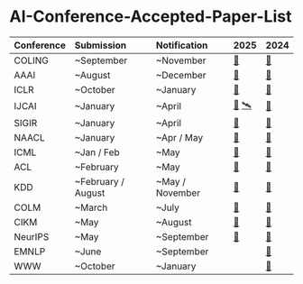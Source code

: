 # AI-Conference-Accepted-Paper-List

| Conference | Submission | Notification | 2025 | 2024 |
| :--- | :--- | :--- | :--- | :--- |
| COLING | ~September | ~November |  [🔗](https://aclanthology.org/events/coling-2025/) |  [🔗](https://aclanthology.org/events/coling-2024/) |
| AAAI | ~August | ~December | [🔗](https://papercopilot.com/paper-list/aaai-paper-list/aaai-2025-paper-list/) | [🔗](https://papercopilot.com/paper-list/aaai-paper-list/aaai-2024-paper-list/) |
| ICLR | ~October | ~January |  [🔗](https://openreview.net/group?id=ICLR.cc/2025/Conference) | [🔗](https://openreview.net/group?id=ICLR.cc/2024/Conference) |
| IJCAI | ~January | ~April |  [🔗](https://2025.ijcai.org/montreal-main-track-accepted-papers/) [🛰️](https://2025.ijcai.org/guangzhou-main-track-accepted-papers/) | [🔗](https://ijcai24.org/main-track-accepted-papers/) |
| SIGIR | ~January | ~April |  [🔗](https://sigir2025.dei.unipd.it/accepted-papers.html) |  [🔗](https://sigir-2024.github.io/program_papers.html) |
| NAACL | ~January | ~Apr / May |  [🔗](https://2025.naacl.org/program/accepted_papers/) |  [🔗](https://2024.naacl.org/program/accepted_papers/) |
| ICML | ~Jan / Feb | ~May |  [🔗](https://icml.cc/Conferences/2025/Schedule) | [🔗](https://icml.cc/Conferences/2024/Schedule) |
| ACL | ~February | ~May |  [🔗](https://aclanthology.org/events/acl-2025/) | [🔗](https://aclanthology.org/events/acl-2024/)|
| KDD | ~February / August | ~May / November |  [🔗](https://kdd2025.kdd.org/research-track-papers-2/) | [🔗](https://kdd2024.kdd.org/research-track-papers/) |
| COLM | ~March | ~July |  [🔗](https://colmweb.org/AcceptedPapers.html) |  [🔗](https://openreview.net/group?id=colmweb.org/COLM/2024/Conference#tab-accept) |
| CIKM | ~May | ~August |  [🔗](https://cikm2025.org/program/accepted-papers) | [🔗](https://cikm2024.org/accepted-papers/) |
| NeurIPS | ~May | ~September |  [🔗](https://nips.cc/Conferences/2025/Schedule) | [🔗](https://nips.cc/Conferences/2024/Schedule) |
| EMNLP | ~June | ~September | |  [🔗](https://aclanthology.org/events/emnlp-2024/) |
| WWW | ~October | ~January | | [🔗](https://www2024.thewebconf.org/accepted/research-tracks/) |
